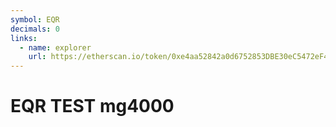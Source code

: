 ```yaml
---
symbol: EQR
decimals: 0
links:
  - name: explorer
    url: https://etherscan.io/token/0xe4aa52842a0d6752853DBE30eC5472eF4C8de7b7
---
```


# EQR TEST mg4000
